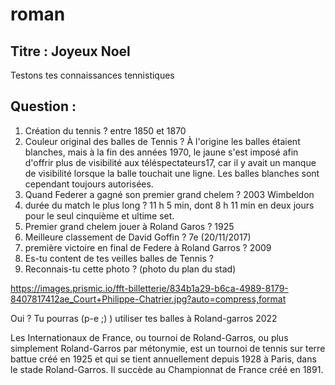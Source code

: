 # roman

## Titre : Joyeux Noel
Testons tes connaissances tennistiques

## Question : 
1. Création du tennis ? entre 1850 et 1870
2. Couleur original des balles de Tennis ? 
À l'origine les balles étaient blanches, mais à la fin des années 1970, le jaune s'est imposé afin d'offrir plus de visibilité aux téléspectateurs17, car il y avait un manque de visibilité lorsque la balle touchait une ligne. Les balles blanches sont cependant toujours autorisées.
3. Quand Federer a gagné son premier grand chelem ? 2003 Wimbeldon
4. durée du match le plus long ? 11 h 5 min, dont 8 h 11 min en deux jours pour le seul cinquième et ultime set.
5. Premier grand chelem jouer à Roland Garos ? 1925
6. Meilleure classement de David Goffin ? 	7e (20/11/2017)
7. première victoire en final de Federe à Roland Garros ?  2009
8. Es-tu content de tes veilles balles de Tennis ?
9. Reconnais-tu cette photo ? (photo du plan du stad)

https://images.prismic.io/fft-billetterie/834b1a29-b6ca-4989-8179-8407817412ae_Court+Philippe-Chatrier.jpg?auto=compress,format

Oui ? Tu pourras (p-e ;) ) utiliser tes balles à Roland-garros 2022


Les Internationaux de France, ou tournoi de Roland-Garros, ou plus simplement Roland-Garros par métonymie, est un tournoi de tennis sur terre battue créé en 1925 et qui se tient annuellement depuis 1928 à Paris, dans le stade Roland-Garros. Il succède au Championnat de France créé en 1891.
